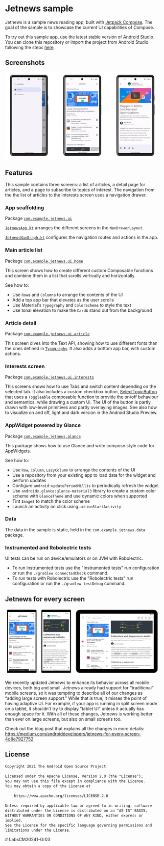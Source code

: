 # Jetnews sample
Jetnews is a sample news reading app, built with
[Jetpack Compose](https://developer.android.com/jetpack/compose). The goal of the sample is to
showcase the current UI capabilities of Compose.

To try out this sample app, use the latest stable version
of [Android Studio](https://developer.android.com/studio).
You can clone this repository or import the
project from Android Studio following the steps
[here](https://developer.android.com/jetpack/compose/setup#sample).

## Screenshots

<img src="screenshots/screenshots.png" alt="Screenshot">

## Features

This sample contains three screens: a list of articles, a detail page for articles, and a page to
subscribe to topics of interest. The navigation from the the list of articles to the interests
screen uses a navigation drawer.

### App scaffolding

Package [`com.example.jetnews.ui`][1]

[`JetnewsApp.kt`][2] arranges the different screens in the `NavDrawerLayout`. 

[`JetnewsNavGraph.kt`][3] configures the navigation routes and actions in the app. 

[1]: app/src/main/java/com/example/jetnews/ui
[2]: app/src/main/java/com/example/jetnews/ui/JetnewsApp.kt
[3]: app/src/main/java/com/example/jetnews/ui/JetnewsNavGraph.kt

### Main article list

Package [`com.example.jetnews.ui.home`][4]

This screen shows how to create different custom Composable functions and combine them in a list
that scrolls vertically and horizontally.

See how to:

* Use `Row`s and `Column`s to arrange the contents of the UI
* Add a top app bar that elevates as the user scrolls
* Use Material's `Typography` and `ColorScheme` to style the text
* Use tonal elevation to make the `Card`s stand out from the background

[4]: app/src/main/java/com/example/jetnews/ui/home

### Article detail

Package [`com.example.jetnews.ui.article`][5]

This screen dives into the Text API, showing how to use different fonts than the ones defined in
[`Typography`][6]. It also adds a bottom app bar, with custom actions.

[5]: app/src/main/java/com/example/jetnews/ui/article
[6]: app/src/main/java/com/example/jetnews/ui/theme/Type.kt

### Interests screen

Package [`com.example.jetnews.ui.interests`][7]

This screens shows how to use Tabs and switch content depending on the selected tab. It
also includes a custom checkbox button, [SelectTopicButton][8]
that uses a `Toggleable` composable function to provide
the on/off behaviour and semantics, while drawing a custom UI. The UI of the button is partly
drawn with low-level primitives and partly overlaying images. See also how to visualize
on and off, light and dark version in the Android Studio Preview.

[7]: app/src/main/java/com/example/jetnews/ui/interests
[8]: app/src/main/java/com/example/jetnews/ui/interests/SelectTopicButton.kt

### AppWidget powered by Glance

Package [`com.example.jetnews.glance`][9]

This package shows how to use Glance and write compose style code for AppWidgets.

See how to:
* Use `Row`, `Column`, `LazyColumn` to arrange the contents of the UI
* Use a repository from your existing app to load data for the widget and perform updates
* Configure `android:updatePeriodMillis` to periodically refresh the widget
* Use `androidx.glance:glance-material3` library to create a custom color scheme with `GlanceTheme`
and use dynamic colors when supported
* Tint `Image`s to match the color scheme
* Launch an activity on click using `actionStartActivity`

[9]: app/src/main/java/com/example/jetnews/glance

### Data

The data in the sample is static, held in the `com.example.jetnews.data` package.

### Instrumented and Robolectric tests

UI tests can be run on device/emulators or on JVM with Robolectric.

* To run Instrumented tests use the "Instrumented tests" run configuration or run the `./gradlew connectedCheck` command.
* To run tests with Robolectric use the "Robolectric tests" run configuration or run the `./gradlew testDebug` command.

## Jetnews for every screen

<img src="screenshots/jetnews_all_screens.png" alt="Screenshot">

We recently updated Jetnews to enhance its behavior across all mobile devices, both big and small.
Jetnews already had support for “traditional” mobile screens, so it was tempting to describe all of
our changes as “adding large screen support.” While that is true, it misses the point of having
adaptive UI. For example, if your app is running in split screen mode on a tablet, it shouldn't try
to display “tablet UI” unless it actually has enough space for it. With all of these changes,
Jetnews is working better than ever on large screens, but also on small screens too.

Check out the blog post that explains all the changes in more details:
https://medium.com/androiddevelopers/jetnews-for-every-screen-4d8e7927752

## License

```
Copyright 2021 The Android Open Source Project

Licensed under the Apache License, Version 2.0 (the "License");
you may not use this file except in compliance with the License.
You may obtain a copy of the License at

    https://www.apache.org/licenses/LICENSE-2.0

Unless required by applicable law or agreed to in writing, software
distributed under the License is distributed on an "AS IS" BASIS,
WITHOUT WARRANTIES OR CONDITIONS OF ANY KIND, either express or implied.
See the License for the specific language governing permissions and
limitations under the License.
```
#   L a b s C M 2 0 2 4 1 - G r 0 3 
 
 